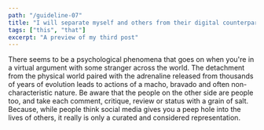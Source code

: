 ```yaml
---
path: "/guideline-07"
title: "I will separate myself and others from their digital counterparts (doxing)."
tags: ["this", "that"]
excerpt: "A preview of my third post"
---
```


There seems to be a psychological phenomena that goes on when you're in a virtual argument with some stranger across the world. The detachment from the physical world paired with the adrenaline released from thousands of years of evolution leads to actions of a macho, bravado and often non-characteristic nature. Be aware that the people on the other side are people too, and take each comment, critique, review or status with a grain of salt. Because, while people think social media gives you a peep hole into the lives of others, it really is only a curated and considered representation.
